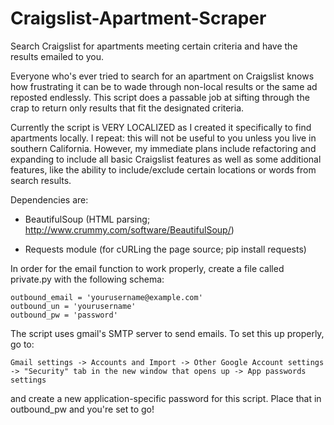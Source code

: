 Craigslist-Apartment-Scraper
============================

Search Craigslist for apartments meeting certain criteria and have the results emailed to you.


Everyone who's ever tried to search for an apartment on Craigslist knows how frustrating it can
be to wade through non-local results or the same ad reposted endlessly. This script does a
passable job at sifting through the crap to return only results that fit the designated
criteria.

Currently the script is VERY LOCALIZED as I created it specifically to find apartments locally.
I repeat: this will not be useful to you unless you live in southern California. However,
my immediate plans include refactoring and expanding to include all basic Craigslist features
as well as some additional features, like the ability to include/exclude certain locations or words
from search results.

Dependencies are:

* BeautifulSoup (HTML parsing; http://www.crummy.com/software/BeautifulSoup/)

* Requests module (for cURLing the page source; pip install requests)

In order for the email function to work properly, create a file called private.py with the following
schema:

    outbound_email = 'yourusername@example.com'
    outbound_un = 'yourusername'
    outbound_pw = 'password'

The script uses gmail's SMTP server to send emails. To set this up properly, go to:

    Gmail settings -> Accounts and Import -> Other Google Account settings -> "Security" tab in the new window that opens up -> App passwords settings

and create a new application-specific password for this script. Place that in outbound_pw and you're
set to go!

